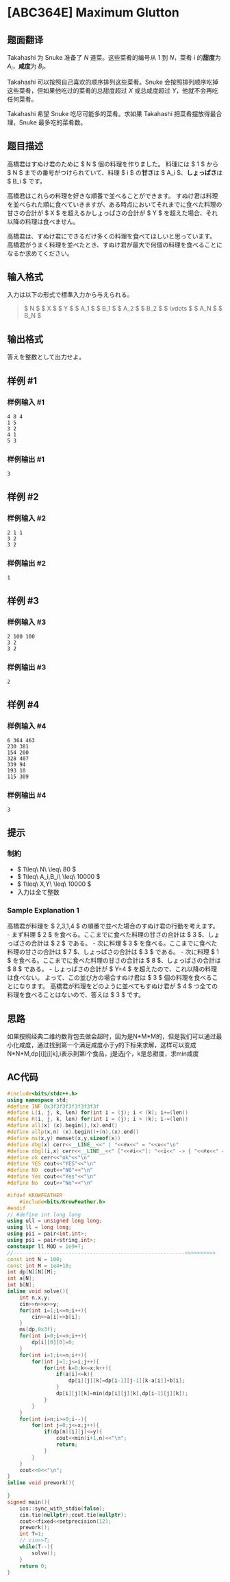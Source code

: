 # [ABC364E] Maximum Glutton

## 题面翻译

Takahashi 为 Snuke 准备了 $N$ 道菜。这些菜肴的编号从 $1$ 到 $N$，菜肴 $i$ 的**甜度**为 $A_i$，**咸度**为 $B_i$。

Takahashi 可以按照自己喜欢的顺序排列这些菜肴。Snuke 会按照排列顺序吃掉这些菜肴，但如果他吃过的菜肴的总甜度超过 $X$ 或总咸度超过 $Y$，他就不会再吃任何菜肴。

Takahashi 希望 Snuke 吃尽可能多的菜肴。求如果 Takahashi 把菜肴摆放得最合理，Snuke 最多吃的菜肴数。

## 题目描述

[problemUrl]: https://atcoder.jp/contests/abc364/tasks/abc364_e

高橋君はすぬけ君のために $ N $ 個の料理を作りました。 料理には $ 1 $ から $ N $ までの番号がつけられていて、料理 $ i $ の**甘さ**は $ A_i $、**しょっぱさ**は $ B_i $ です。

高橋君はこれらの料理を好きな順番で並べることができます。 すぬけ君は料理を並べられた順に食べていきますが、ある時点においてそれまでに食べた料理の甘さの合計が $ X $ を超えるかしょっぱさの合計が $ Y $ を超えた場合、それ以降の料理は食べません。

高橋君は、すぬけ君にできるだけ多くの料理を食べてほしいと思っています。 高橋君がうまく料理を並べたとき、すぬけ君が最大で何個の料理を食べることになるか求めてください。

## 输入格式

入力は以下の形式で標準入力から与えられる。

> $ N $ $ X $ $ Y $ $ A_1 $ $ B_1 $ $ A_2 $ $ B_2 $ $ \vdots $ $ A_N $ $ B_N $

## 输出格式

答えを整数として出力せよ。

## 样例 #1

### 样例输入 #1

```
4 8 4
1 5
3 2
4 1
5 3
```

### 样例输出 #1

```
3
```

## 样例 #2

### 样例输入 #2

```
2 1 1
3 2
3 2
```

### 样例输出 #2

```
1
```

## 样例 #3

### 样例输入 #3

```
2 100 100
3 2
3 2
```

### 样例输出 #3

```
2
```

## 样例 #4

### 样例输入 #4

```
6 364 463
230 381
154 200
328 407
339 94
193 10
115 309
```

### 样例输出 #4

```
3
```

## 提示

### 制約

- $ 1\leq\ N\ \leq\ 80 $
- $ 1\leq\ A_i,B_i\ \leq\ 10000 $
- $ 1\leq\ X,Y\ \leq\ 10000 $
- 入力は全て整数

### Sample Explanation 1

高橋君が料理を $ 2,3,1,4 $ の順番で並べた場合のすぬけ君の行動を考えます。 - まず料理 $ 2 $ を食べる。ここまでに食べた料理の甘さの合計は $ 3 $、しょっぱさの合計は $ 2 $ である。 - 次に料理 $ 3 $ を食べる。ここまでに食べた料理の甘さの合計は $ 7 $、しょっぱさの合計は $ 3 $ である。 - 次に料理 $ 1 $ を食べる。ここまでに食べた料理の甘さの合計は $ 8 $、しょっぱさの合計は $ 8 $ である。 - しょっぱさの合計が $ Y=4 $ を超えたので、これ以降の料理は食べない。 よって、この並び方の場合すぬけ君は $ 3 $ 個の料理を食べることになります。 高橋君が料理をどのように並べてもすぬけ君が $ 4 $ つ全ての料理を食べることはないので、答えは $ 3 $ です。

## 思路
如果按照经典二维约数背包去做会超时，因为是N\*M\*M的，但是我们可以通过最小化咸度，通过找到第一个满足咸度小于y的下标来求解，这样可以变成N\*N\*M,dp[i][j][k],i表示到第i个食品，j是选j个，k是总甜度，求min咸度

## AC代码
```cpp
#include<bits/stdc++.h>
using namespace std;
#define INF 0x3f3f3f3f3f3f3f3f
#define L(i, j, k, len) for(int i = (j); i < (k); i+=(len))
#define R(i, j, k, len) for(int i = (j); i > (k); i-=(len))
#define all(x) (x).begin(),(x).end()
#define allp(x,n) (x).begin()+(n),(x).end()
#define ms(x,y) memset(x,y,sizeof(x))
#define dbg(x) cerr<<__LINE__<<" | "<<#x<<" = "<<x<<"\n"
#define dbgl(i,x) cerr<<__LINE__<<" ["<<#i<<"]: "<<i<<" -> { "<<#x<<" = "<<x<<" }\n"
#define ok cerr<<"ok"<<"\n"
#define YES cout<<"YES"<<"\n"
#define NO  cout<<"NO"<<"\n"
#define Yes cout<<"Yes"<<"\n"
#define No  cout<<"No"<<"\n"

#ifdef KROWFEATHER
    #include<bits/KrowFeather.h>
#endif
// #define int long long
using ull = unsigned long long;                                                                              
using ll = long long;
using pii = pair<int,int>;
using psi = pair<string,int>;
constexpr ll MOD = 1e9+7;
//-------------------------------------------------------->>>>>>>>>>
const int N = 100;
const int M = 1e4+10;
int dp[N][N][M];
int a[N];
int b[N];
inline void solve(){
    int n,x,y;
    cin>>n>>x>>y;
    for(int i=1;i<=n;i++){
        cin>>a[i]>>b[i];
    }
    ms(dp,0x3f);
    for(int i=0;i<=n;i++){
        dp[i][0][0]=0;
    }
    for(int i=1;i<=n;i++){
        for(int j=1;j<=i;j++){
            for(int k=0;k<=x;k++){
                if(a[i]<=k){
                    dp[i][j][k]=dp[i-1][j-1][k-a[i]]+b[i];
                }
                dp[i][j][k]=min(dp[i][j][k],dp[i-1][j][k]);
            }
        }
    }
    for(int i=n;i>=0;i--){
        for(int j=0;j<=x;j++){
            if(dp[n][i][j]<=y){
                cout<<min(i+1,n)<<"\n";
                return;
            }
        }
    }
    cout<<0<<"\n";
}
inline void prework(){
    
}
signed main(){
    ios::sync_with_stdio(false);
    cin.tie(nullptr);cout.tie(nullptr);
    cout<<fixed<<setprecision(12);
    prework();
    int T=1; 
    // cin>>T;
    while(T--){
        solve();
    }
    return 0;
}
```